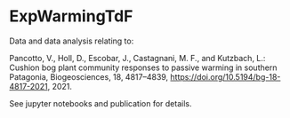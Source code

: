 # ExpWarmingTdF

Data and data analysis relating to: 

Pancotto, V., Holl, D., Escobar, J., Castagnani, M. F., and Kutzbach, L.: Cushion bog plant community responses to passive warming in southern Patagonia, Biogeosciences, 18, 4817–4839, https://doi.org/10.5194/bg-18-4817-2021, 2021.

See jupyter notebooks and publication for details.
